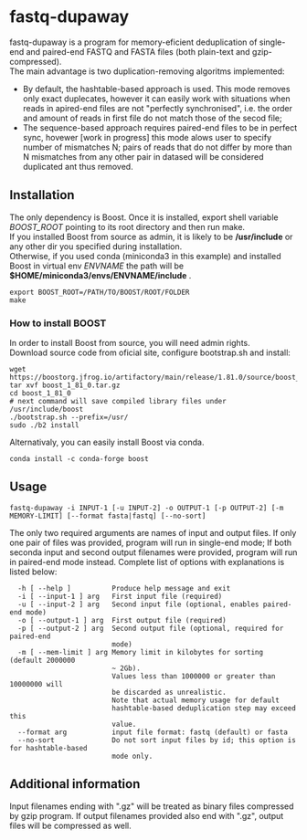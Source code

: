 # fastq-dupaway

fastq-dupaway is a program for memory-eficient deduplication of single-end and paired-end FASTQ and FASTA files (both plain-text and gzip-compressed).<br>
The main advantage is two duplication-removing algoritms implemented:
* By default, the hashtable-based approach is used. This mode removes only exact duplecates, however it can easily work with situations when reads in apired-end files are not "perfectly synchronised", i.e. the order and amount of reads in first file do not match those of the secod file;
* The sequence-based approach requires paired-end files to be in perfect sync, hovewer [work in progress] this mode alows user to specify number of mismatches N; pairs of reads that do not differ by more than N mismatches from any other pair in datased will be considered duplicated ant thus removed.


## Installation

The only dependency is Boost. Once it is installed, export shell variable <i>BOOST_ROOT</i> pointing to its root directory and then run make.<br>
If you installed Boost from source as admin, it is likely to be <b>/usr/include</b> or any other dir you specified during installation.<br>
Otherwise, if you used conda (miniconda3 in this example) and installed Boost in virtual env <i>ENVNAME</i> the path will be <b>$HOME/miniconda3/envs/ENVNAME/include</b> .

```
export BOOST_ROOT=/PATH/TO/BOOST/ROOT/FOLDER
make
```

### How to install BOOST

In order to install Boost from source, you will need admin rights.<br>
Download source code from oficial site, configure bootstrap.sh and install:
```
wget https://boostorg.jfrog.io/artifactory/main/release/1.81.0/source/boost_1_81_0.tar.gz
tar xvf boost_1_81_0.tar.gz
cd boost_1_81_0
# next command will save compiled library files under /usr/include/boost
./bootstrap.sh --prefix=/usr/
sudo ./b2 install
```

Alternativaly, you can easily install Boost via conda.
```
conda install -c conda-forge boost
```

## Usage

```
fastq-dupaway -i INPUT-1 [-u INPUT-2] -o OUTPUT-1 [-p OUTPUT-2] [-m MEMORY-LIMIT] [--format fasta|fastq] [--no-sort]
```

The only two required arguments are names of input and output files. If only one pair of files was provided, program will run in single-end mode; If both seconda input and second output filenames were provided, program will run in paired-end mode instead. Complete list of options with explanations is listed below:

```
  -h [ --help ]          Produce help message and exit
  -i [ --input-1 ] arg   First input file (required)
  -u [ --input-2 ] arg   Second input file (optional, enables paired-end mode)
  -o [ --output-1 ] arg  First output file (required)
  -p [ --output-2 ] arg  Second output file (optional, required for paired-end 
                         mode)
  -m [ --mem-limit ] arg Memory limit in kilobytes for sorting (default 2000000
                         ~ 2Gb).
                         Values less than 1000000 or greater than 10000000 will
                         be discarded as unrealistic.
                         Note that actual memory usage for default 
                         hashtable-based deduplication step may exceed this 
                         value.
  --format arg           input file format: fastq (default) or fasta
  --no-sort              Do not sort input files by id; this option is for hashtable-based
                         mode only.
```

## Additional information

Input filenames ending with ".gz" will be treated as binary files compressed by gzip program. If output filenames provided also end with ".gz", output files will be compressed as well.
